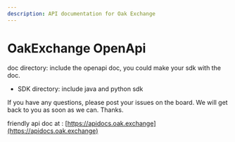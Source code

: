 ```yaml
---
description: API documentation for Oak Exchange
---
```


# OakExchange OpenApi

doc directory: include the openapi doc, you could make your sdk with the doc.

* SDK directory: include java and python sdk

If you have any questions, please post your issues on the board. We will get back to you as soon as we can. Thanks.

friendly api doc at : [https://apidocs.oak.exchange](https://apidocs.oak.exchange)

